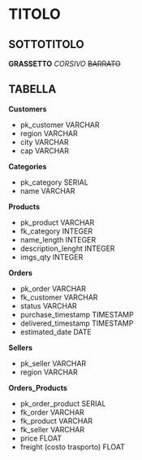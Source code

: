 # TITOLO
## SOTTOTITOLO
**GRASSETTO**
_CORSIVO_
~~BARRATO~~

## TABELLA
**Customers**
- pk_customer VARCHAR
- region VARCHAR
- city VARCHAR
- cap VARCHAR

**Categories**
- pk_category SERIAL
- name VARCHAR

**Products**
- pk_product VARCHAR
- fk_category INTEGER
- name_length INTEGER
- description_lenght  INTEGER
- imgs_qty INTEGER

**Orders**
- pk_order VARCHAR
- fk_customer VARCHAR
- status VARCHAR
- purchase_timestamp TIMESTAMP
- delivered_timestamp TIMESTAMP
- estimated_date DATE

**Sellers**
- pk_seller VARCHAR
- region VARCHAR

**Orders_Products**
- pk_order_product SERIAL
- fk_order VARCHAR
- fk_product VARCHAR
- fk_seller VARCHAR
- price FLOAT
- freight (costo trasporto) FLOAT